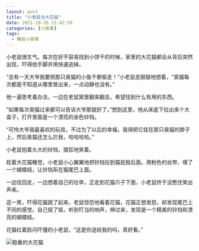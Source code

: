 ```yaml
---
layout: post
title: "小老鼠与大花猫"
date: 2021-10-26 21:42:59
categories: [小故事]
tags:
  - 睡前小故事
---
```



小老鼠很生气。每次在好不容易找到小饼干的时候，家里的大花猫都会从背后突然出现，吓得他手脚并用快速逃掉。

“总有一天大爷我要把那只臭猫的小鱼干都偷走！”小老鼠恶狠狠地想着，“臭猫每次都是不知道从哪里冒出来，一点动静也没有。”

他一遍思考着办法，一边在老鼠窝里翻来翻去，希望找到什么有用的东西。

“如果每次臭猫过来都可以告诉大爷那就好了。”想到这里，他从床底下拉出来个大盒子，打开里面是一个漂亮的金色铃铛。

“可怜大爷我最喜欢的玩具，不过为了以后的幸福，我得把它挂在那只臭猫的脖子上，然后臭猫还怎么拦我，哈哈哈哈。”

小老鼠抱着头大的铃铛，猖狂地笑着。

趁着大花猫睡觉，小老鼠小心翼翼地把铃铛拉到猫屁股后面。用粉色的丝带，缠了一个蝴蝶结，让铃铛系在猫尾巴上面。

一边往回走，一边想着自己的壮举，正走到花猫爪子下面，小老鼠终于没憋住笑出声来。

这一笑，吓得花猫跳了起来。老鼠惊恐地看着花猫，花猫正想发怒，却发现尾巴上不同的感觉。自己摇了摇，听到叮当的响声，伸过来，发现是一个精美的铃铛和漂亮的蝴蝶结。

花猫红着脸问吓僵的小老鼠，“这是你送给我的吗，真好看。”

![稳重的大花猫](https://s2.ax1x.com/2019/06/30/Z1n0gI.jpg)
